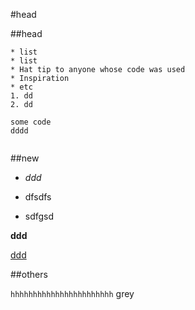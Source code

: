 #head

##head

```
* list
* list
* Hat tip to anyone whose code was used
* Inspiration
* etc
1. dd
2. dd

some code
dddd


```

##new
- *ddd* 

- dfsdfs
- sdfgsd

**ddd**

[ddd](ddddf)


##others

`hhhhhhhhhhhhhhhhhhhhhhh` grey
